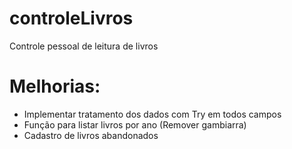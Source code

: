 # controleLivros
Controle pessoal de leitura de livros

# Melhorias:
- Implementar tratamento dos dados com Try em todos campos
- Função para listar livros por ano (Remover gambiarra)
- Cadastro de livros abandonados
